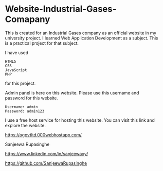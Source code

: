 # Website-Industrial-Gases-Comapany
This is created for an Industrial Gases company as an official website in my university project. I learned Web Application Development as a subject. This is a practical project for that subject.


I have used

	HTML5
	CSS
	JavaScript
	PHP

for this project.


Admin panel is here on this website. Please use this username and password for this website.

	Username: admin
	Password: admin123


I use a free host service for hosting this website. You can visit this link and explore the website.

https://ogpvtltd.000webhostapp.com/


Sanjeewa Rupasinghe 

https://www.linkedin.com/in/sanjeewaxy/ 

https://github.com/SanjeewaRupasinghe
